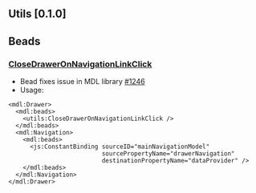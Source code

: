 ## Utils [0.1.0]

## Beads
### [CloseDrawerOnNavigationLinkClick](https://github.com/piotrzarzycki21/TranspiledActionScript/blob/utils/Utils/Beads/CloseDrawerOnNavigationLinkClick.as)
- Bead fixes issue in MDL library [#1246](https://github.com/google/material-design-lite/issues/1246)
- Usage:
```
<mdl:Drawer>
  <mdl:beads>
    <utils:CloseDrawerOnNavigationLinkClick />
  </mdl:beads>
  <mdl:Navigation>			
    <mdl:beads>
      <js:ConstantBinding sourceID="mainNavigationModel"
                          sourcePropertyName="drawerNavigation"
                          destinationPropertyName="dataProvider" />
    </mdl:beads>
  </mdl:Navigation>
</mdl:Drawer>
```
